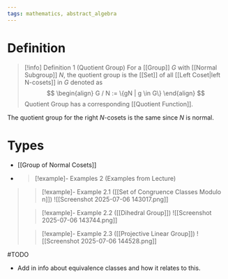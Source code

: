 ```yaml
---
tags: mathematics, abstract_algebra
---
```


# Definition

> [!info] Definition 1 (Quotient Group)
> For a [[Group]] $G$ with [[Normal Subgroup]] $N$, the quotient group is the [[Set]] of all [[Left Coset|left N-cosets]] in $G$ denoted as
> $$
> \begin{align}
> G / N := \{gN | g \in G\}
> \end{align}
> $$
> Quotient Group has a corresponding [[Quotient Function]].

The quotient group for the right $N$-cosets is the same since $N$ is normal.

# Types
- [[Group of Normal Cosets]]
- > [!example]- Examples 2 (Examples from Lecture)
> > [!example]- Example 2.1 ([[Set of Congruence Classes Modulo n]])
> > ![[Screenshot 2025-07-06 143017.png]]
>
> > [!example]- Example 2.2 ([[Dihedral Group]])
> > ![[Screenshot 2025-07-06 143744.png]]
>
> > [!example]- Example 2.3 ([[Projective Linear Group]])
> > ![[Screenshot 2025-07-06 144528.png]]



#TODO 
- Add in info about equivalence classes and how it relates to this.